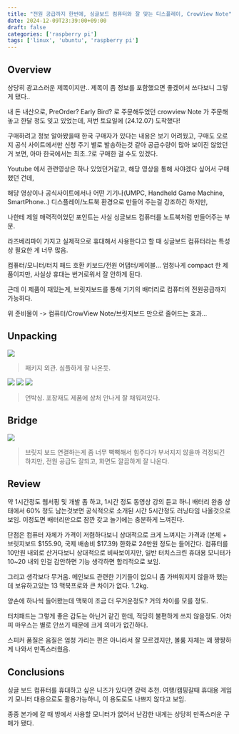 ```yaml
---
title: "전원 공급까지 한번에, 싱글보드 컴퓨터와 잘 맞는 디스플레이, CrowView Note"
date: 2024-12-09T23:39:00+09:00
draft: false
categories: ['raspberry pi']
tags: ['linux', 'ubuntu', 'raspberry pi']
---
```


## Overview

상당히 광고스러운 제목이지만.. 제목이 좀 정보를 포함했으면 좋겠어서 쓰다보니 그렇게 됐다..

내 돈 내산으로, PreOrder? Early Bird? 로 주문해두었던 crowview Note 가 주문해놓고 한달 정도 잊고 있었는데, 
저번 토요일에 (24.12.07) 도착했다!

구매하려고 정보 알아봤을때 한국 구매자가 있다는 내용은 보기 어려웠고, 
구매도 오로지 공식 사이트에서만 신청 주기 별로 발송하는것 같아 공급수량이 많아 보이진 않았던 거 보면, 
아마 한국에서는 최초..?로 구매한 걸 수도 있겠다. 

Youtube 에서 관련영상은 하나 있었던거같고, 해당 영상을 통해 사야겠다 싶어서 구매했던 건데, 

해당 영상이나 공식사이트에서나 어떤 기기나(UMPC, Handheld Game Machine, SmartPhone..) 디스플레이/노트북 환경으로 만들어 주는걸 강조하긴 하지만, 

나한테 제일 매력적이었던 포인트는 사실 싱글보드 컴퓨터를 노트북처럼 만들어주는 부분.

라즈베리파이 가지고 실제적으로 휴대해서 사용한다고 할 때 
싱글보드 컴퓨터라는 특성상 필요한 게 너무 많음.

컴퓨터/모니터/터치 패드 호환 키보드/전원 어댑터/케이블...
엄청나게 compact 한 제품이지만, 사실상 휴대는 번거로워서 잘 안하게 된다.

근데 이 제품이 재밌는게, 브릿지보드를 통해 기기의 배터리로 컴퓨터의 전원공급까지 가능하다. 

위 준비물이 -> 컴퓨터/CrowView Note/브릿지보드 만으로 줄어드는 효과...

## Unpacking

![](/img/crowview/box.jpg)
> 패키지 외관. 심플하게 잘 나온듯.

![](/img/crowview/package1.jpg)
![](/img/crowview/package2.jpg)
![](/img/crowview/package3.jpg)
> 언박싱. 포장재도 제품에 상처 안나게 잘 채워져있다.

## Bridge

![](/img/crowview/running.jpg)
> 브릿지 보드 연결하는게 좀 너무 뻑뻑해서 힘주다가 부서지지 않을까 걱정되긴 하지만, 전원 공급도 잘되고, 화면도 깔끔하게 잘 나온다. 


## Review

약 1시간정도 웹서핑 및 개발 좀 하고, 1시간 정도 동영상 강의 듣고 하니 배터리 완충 상태에서 60% 정도 남는것보면 공식적으로 소개된 시간 5시간정도 러닝타임 나올것으로 보임. 이정도면 배터리만으로 잠깐 갖고 놀기에는 충분하게 느껴진다. 

단점은 컴퓨터 자체가 가격이 저렴하다보니 상대적으로 크게 느껴지는 가격과
(본체 + 브릿지보드 $155.90, 국제 배송비 $17.39)
한화로 24만원 정도는 들어간다. 컴퓨터를 10만원 내외로 산거다보니 상대적으로 비싸보이지만, 일반 터치스크린 휴대용 모니터가 10~20 내외 인걸 감안하면 기능 생각하면 합리적으로 보임.

그리고 생각보다 무거움. 메인보드 관련한 기기들이 없으니 좀 가벼워지지 않을까 했는데 보유하고있는 13 맥북프로와 큰 차이가 없다. 1.2kg.   

양손에 하나씩 들어봤는데 맥북이 조금 더 무거운정도? 거의 차이를 모를 정도.

터치패드는 그렇게 좋은 감도는 아닌거 같긴 한데, 적당히 불편하게 쓰지 않을정도. 어차피 마우스는 별로 안쓰기 때문에 크게 의미가 없긴하다.

스피커 품질은 음질은 엄청 가리는 편은 아니라서 잘 모르겠지만, 볼륨 자체는 꽤 짱짱하게 나와서 만족스러웠음. 

## Conclusions

싱글 보드 컴퓨터를 휴대하고 싶은 니즈가 있다면 강력 추천.
여행/캠핑갈때 휴대용 게임기 모니터 대용으로도 활용가능하니, 이 용도로도 나쁘지 않다고 보임.  

종종 본가에 갈 때 방에서 사용할 모니터가 없어서 난감한 내게는 상당히 만족스러운 구매가 됐다.

